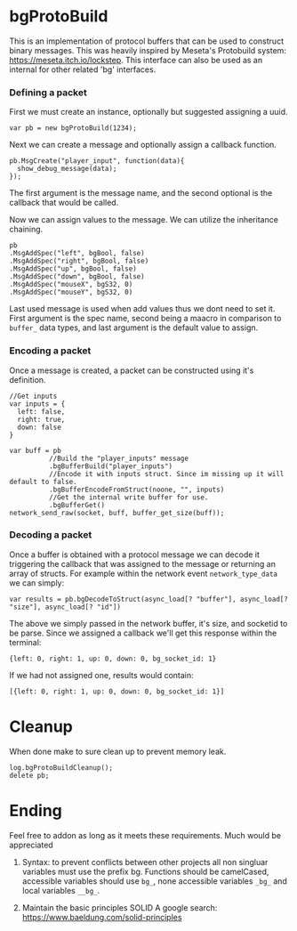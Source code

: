 # bgProtoBuild
This is an implementation of protocol buffers that can be used to construct binary messages. This was heavily inspired by Meseta's Protobuild system: https://meseta.itch.io/lockstep.
This interface can also be used as an internal for other related 'bg' interfaces.

### Defining a packet
First we must create an instance, optionally but suggested assigning a uuid.
```
var pb = new bgProtoBuild(1234);
```
Next we can create a message and optionally assign a callback function.
```
pb.MsgCreate("player_input", function(data){
  show_debug_message(data);
});
```
The first argument is the message name, and the second optional is the callback that would be called.

Now we can assign values to the message. We can utilize the inheritance chaining. 
```
pb
.MsgAddSpec("left", bgBool, false)
.MsgAddSpec("right", bgBool, false)
.MsgAddSpec("up", bgBool, false)
.MsgAddSpec("down", bgBool, false)
.MsgAddSpec("mouseX", bgS32, 0)
.MsgAddSpec("mouseY", bgS32, 0)
```
Last used message is used when add values thus we dont need to set it. First argument is the spec name, second being a maacro in comparison to ```buffer_``` data types, and last argument is the default value to assign.

### Encoding a packet
Once a message is created, a packet can be constructed using it's definition.
```
//Get inputs
var inputs = {
  left: false,
  right: true,
  down: false
}

var buff = pb
          //Build the "player_inputs" message
          .bgBufferBuild("player_inputs")
          //Encode it with inputs struct. Since im missing up it will default to false.
          .bgBufferEncodeFromStruct(noone, "", inputs)
          //Get the internal write buffer for use.
          .bgBufferGet()
network_send_raw(socket, buff, buffer_get_size(buff));
```

### Decoding a packet
Once a buffer is obtained with a protocol message we can decode it triggering the callback that was assigned to the message or returning an array of structs.
For example within the network event ```network_type_data``` we can simply:
```
var results = pb.bgDecodeToStruct(async_load[? "buffer"], async_load[? "size"], async_load[? "id"])
```
The above we simply passed in the network buffer, it's size, and socketid to be parse. Since we assigned a callback we'll get this response within the terminal:
```
{left: 0, right: 1, up: 0, down: 0, bg_socket_id: 1}
```
If we had not assigned one, results would contain:
```
[{left: 0, right: 1, up: 0, down: 0, bg_socket_id: 1}]
```
# Cleanup
When done make to sure clean up to prevent memory leak.
```
log.bgProtoBuildCleanup();
delete pb;
```

# Ending
Feel free to addon as long as it meets these requirements. Much would be appreciated
1. Syntax: to prevent conflicts between other projects all non singluar variables must use the prefix bg. Functions should be camelCased, accessible variables should use ```bg_```, none accessible variables ```_bg_``` and local variables ```__bg_```.

2. Maintain the basic principles SOLID A google search: https://www.baeldung.com/solid-principles
